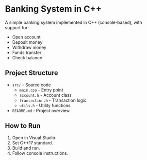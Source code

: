 # Banking System in C++

A simple banking system implemented in C++ (console-based), with support for:

- Open account
- Deposit money
- Withdraw money
- Funds transfer
- Check balance

## Project Structure

- `src/` - Source code
  - `main.cpp` - Entry point
  - `account.h` - Account class
  - `transaction.h` - Transaction logic
  - `utils.h` - Utility functions
- `README.md` - Project overview

## How to Run

1. Open in Visual Studio.
2. Set C++17 standard.
3. Build and run.
4. Follow console instructions.
